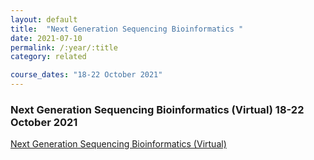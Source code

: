 ```yaml
---
layout: default
title:  "Next Generation Sequencing Bioinformatics "
date: 2021-07-10
permalink: /:year/:title
category: related

course_dates: "18-22 October 2021"
---
```


### Next Generation Sequencing Bioinformatics (Virtual) 18-22 October 2021

[ Next Generation Sequencing Bioinformatics (Virtual)](https://coursesandconferences.wellcomeconnectingscience.org/event/next-generation-sequencing-bioinformatics-virtual-20211018/?utm_source=dotdigital&utm_medium=Email_Virtual&utm_campaign=NGSBio21_Virtual&utm_content=organic_email)